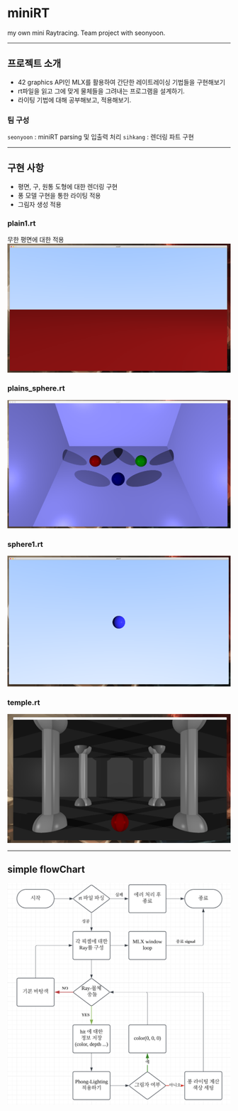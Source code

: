 # miniRT
my own mini Raytracing.
Team project with seonyoon.

---

## 프로젝트 소개
- 42 graphics API인 MLX를 활용하여 간단한 레이트레이싱 기법들을 구현해보기
- rt파일을 읽고 그에 맞게 물체들을 그려내는 프로그램을 설계하기.
- 라이팅 기법에 대해 공부해보고, 적용해보기.

### 팀 구성
`seonyoon` : miniRT parsing 및 입출력 처리
`sihkang`  : 렌더링 파트 구현

---
## 구현 사항
- 평면, 구, 원통 도형에 대한 렌더링 구현
- 퐁 모델 구현을 통한 라이팅 적용
- 그림자 생성 적용

### plain1.rt
무한 평면에 대한 적용
![Alt text](./images/image.png)

### plains_sphere.rt
![Alt text](./images/image-1.png)

### sphere1.rt
![Alt text](./images/image-2.png)

### temple.rt
![Alt text](./images/image-3.png)

---
## simple flowChart

![Alt text](./images/flow.png)